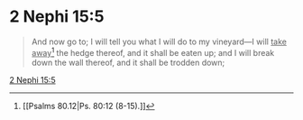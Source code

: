 # 2 Nephi 15:5

> And now go to; I will tell you what I will do to my vineyard—I will <u>take away</u>[^a] the hedge thereof, and it shall be eaten up; and I will break down the wall thereof, and it shall be trodden down;

[2 Nephi 15:5](https://www.churchofjesuschrist.org/study/scriptures/bofm/2-ne/15?lang=eng&id=p5#p5)


[^a]: [[Psalms 80.12|Ps. 80:12 (8-15).]]
